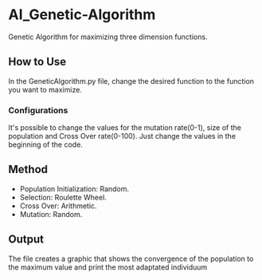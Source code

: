 # AI_Genetic-Algorithm
Genetic Algorithm for maximizing three dimension functions.
## How to Use
In the GeneticAlgorithm.py file, change the desired function to the function you want to maximize.
### Configurations
It's possible to change the values for the mutation rate(0-1), size of the population and Cross Over rate(0-100). Just change the values in the beginning of the code.
## Method
- Population Initialization: Random.
- Selection: Roulette Wheel.
- Cross Over: Arithmetic.
- Mutation: Random.
## Output
The file creates a graphic that shows the convergence of the population to the maximum value and print the most adaptated individuum
